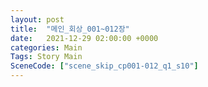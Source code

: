 ```yaml
---
layout: post
title:  "메인_회상_001~012장"
date:   2021-12-29 02:00:00 +0000
categories: Main
Tags: Story Main
SceneCode: ["scene_skip_cp001-012_q1_s10"]
---
```

